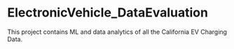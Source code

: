 # ElectronicVehicle_DataEvaluation
This project contains ML and data analytics of all the California EV  Charging Data. 
